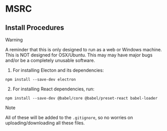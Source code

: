 # MSRC

## Install Procedures
> [!WARNING]
> A reminder that this is only designed to run as a web or Windows machine. This is NOT designed for OSX/Ubuntu. This may may have major bugs and/or be a completely unusable software. 

1. For installing Electon and its dependencies:
```
npm install --save-dev electron
```


2. For installing React dependencies, run:
```
npm install --save-dev @babel/core @babel/preset-react babel-loader
```
> [!NOTE]
> All of these will be added to the `.gitignore`, so no worries on uploading/downloading all these files.